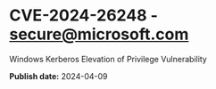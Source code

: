 # CVE-2024-26248 - secure@microsoft.com

Windows Kerberos Elevation of Privilege Vulnerability

**Publish date:** 2024-04-09
